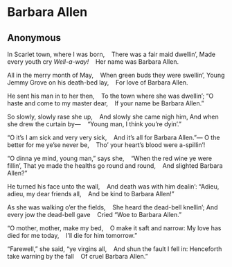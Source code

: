 # Barbara Allen
## Anonymous
In Scarlet town, where I was born,
   There was a fair maid dwellin’,
Made every youth cry _Well-a-way!_
   Her name was Barbara Allen.

All in the merry month of May,
   When green buds they were swellin’,
Young Jemmy Grove on his death-bed lay,
   For love of Barbara Allen.

He sent his man in to her then,
   To the town where she was dwellin’;
“O haste and come to my master dear,
   If your name be Barbara Allen.”

So slowly, slowly rase she up,
   And slowly she came nigh him,
And when she drew the curtain by—
   “Young man, I think you’re dyin’.”

“O it’s I am sick and very very sick,
   And it’s all for Barbara Allen.”—
O the better for me ye’se never be,
   Tho’ your heart’s blood were a-spillin’!

“O dinna ye mind, young man,” says she,
   “When the red wine ye were fillin’,
That ye made the healths go round and round,
   And slighted Barbara Allen?”

He turned his face unto the wall,
   And death was with him dealin’:
“Adieu, adieu, my dear friends all,
   And be kind to Barbara Allen!”

As she was walking o’er the fields,
   She heard the dead-bell knellin’;
And every jow the dead-bell gave
   Cried “Woe to Barbara Allen.”

“O mother, mother, make my bed,
   O make it saft and narrow:
My love has died for me today,
   I’ll die for him tomorrow.”

“Farewell,” she said, “ye virgins all,
   And shun the fault I fell in:
Henceforth take warning by the fall
   Of cruel Barbara Allen.”